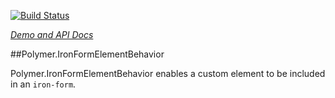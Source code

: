 <!---

This README is automatically generated from the comments in these files:
iron-form-element-behavior.html

Edit those files, and our readme bot will duplicate them over here!
Edit this file, and the bot will squash your changes :)

-->

[![Build Status](https://travis-ci.org/PolymerElements/iron-form-element-behavior.svg?branch=master)](https://travis-ci.org/PolymerElements/iron-form-element-behavior)

_[Demo and API Docs](https://elements.polymer-project.org/elements/iron-form-element-behavior)_

##Polymer.IronFormElementBehavior

Polymer.IronFormElementBehavior enables a custom element to be included in an `iron-form`.
